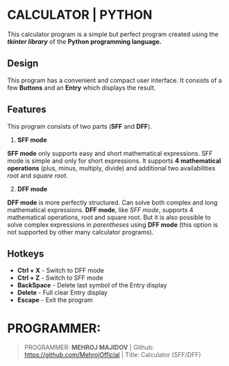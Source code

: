 # CALCULATOR | PYTHON 

This calculator program is a simple but perfect program created using the ******tkinter*** library*** of the **Python programming language.**


## Design

This program has a convenient and compact user interface. It consists of a few **Buttons** and an **Entry** which displays the result.

## Features

This program consists of two parts (**SFF** and **DFF**). 

 1. **SFF mode**
 
**SFF mode** only supports easy and short mathematical expressions. SFF mode is simple and only for short expressions. It supports **4 mathematical operations** (plus, minus, multiply, divide) and additional two availabilities *root* and *square root*.

 2. **DFF mode**

**DFF mode** is more perfectly structured. Can solve both complex and long mathematical expressions. **DFF mode**, like *SFF mode*, supports 4 mathematical operations, root and square root. But it is also possible to solve complex expressions in *parentheses* using **DFF mode** (this option is not supported by other many calculator programs).

## Hotkeys

 - **Ctrl + X** - Switch to DFF mode
 - **Ctrl + Z** - Switch to SFF mode
 - **BackSpace** - Delete last symbol of the Entry display
 - **Delete** - Full clear Entry display
 - **Escape** - Exit the program


# PROGRAMMER:

> PROGRAMMER: **MEHROJ MAJIDOV** | 
> Github: https://github.com/MehrojOfficial | 
> Title: Calculator (SFF/DFF)
